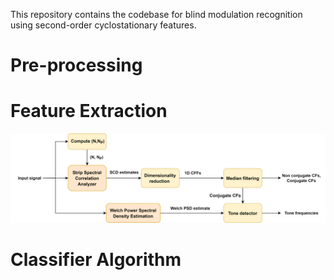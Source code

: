 This repository contains the codebase for blind modulation recognition using second-order cyclostationary features. 

# Pre-processing 

# Feature Extraction
![Alt Text](docs/pre-processing-flow.png)

# Classifier Algorithm 
